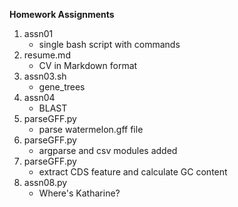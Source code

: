 **Homework Assignments**
1. assn01
   * single bash script with commands
2. resume.md
   * CV in Markdown format
3. assn03.sh
   * gene_trees
4. assn04
   * BLAST
5. parseGFF.py
   * parse watermelon.gff file
6. parseGFF.py
   * argparse and csv modules added
7. parseGFF.py
   * extract CDS feature and calculate GC content
8. assn08.py
   * Where's Katharine?
